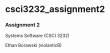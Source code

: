# csci3232_assignment2
<h3>Assignment 2</h3>
<p2>Systems Software (CSCI 3232)</p2>
<p>Ethan Borawski (violanticB)</p>

